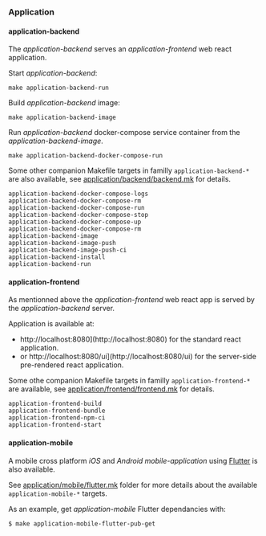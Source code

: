 ### Application

#### application-backend

The _application-backend_ serves an _application-frontend_ web react application.

Start _application-backend_:

```
make application-backend-run
```

Build _application-backend_ image:

```
make application-backend-image
```

Run _application-backend_ docker-compose service container from the _application-backend-image_.

```
make application-backend-docker-compose-run
```

Some other companion Makefile targets in familly `application-backend-*` are also available, see [application/backend/backend.mk](application/backend/backend.mk) for details.

    application-backend-docker-compose-logs
    application-backend-docker-compose-rm
    application-backend-docker-compose-run
    application-backend-docker-compose-stop
    application-backend-docker-compose-up
    application-backend-docker-compose-rm
    application-backend-image
    application-backend-image-push
    application-backend-image-push-ci
    application-backend-install
    application-backend-run

#### application-frontend

As mentionned above the _application-frontend_ web react app is served by the _application-backend_ server.

Application is available at:

- http://localhost:8080](http://localhost:8080) for the standard react application.
- or http://localhost:8080/ui](http://localhost:8080/ui) for the server-side pre-rendered react application.

Some othe companion Makefile targets in familly `application-frontend-*` are available, see [application/frontend/frontend.mk](application/frontend/frontend.mk) for details.

    application-frontend-build   
    application-frontend-bundle  
    application-frontend-npm-ci  
    application-frontend-start

#### application-mobile

A mobile cross platform *iOS* and *Android* _mobile-application_ using [Flutter](https://flutter.dev) is also available.

See [application/mobile/flutter.mk](application/mobile) folder for more details about the available `application-mobile-*` targets.

As an example, get _application-mobile_ Flutter dependancies with:

```bash
$ make application-mobile-flutter-pub-get
````


    
        
